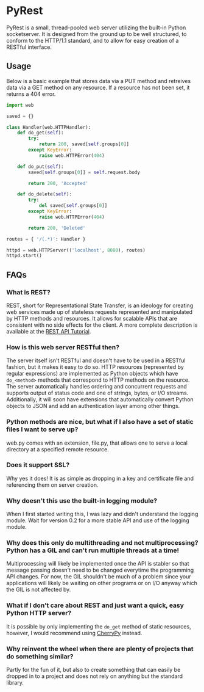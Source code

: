 PyRest
======
PyRest is a small, thread-pooled web server utilizing the built-in Python socketserver. It is designed from the ground up to be well structured, to conform to the HTTP/1.1 standard, and to allow for easy creation of a RESTful interface.

Usage
-----
Below is a basic example that stores data via a PUT method and retreives data via a GET method on any resource. If a resource has not been set, it returns a 404 error.

```python
import web

saved = {}

class Handler(web.HTTPHandler):
	def do_get(self):
		try:
			return 200, saved[self.groups[0]]
		except KeyError:
			raise web.HTTPError(404)

	def do_put(self):
		saved[self.groups[0]] = self.request.body

		return 200, 'Accepted'

	def do_delete(self):
		try:
			del saved[self.groups[0]]
		except KeyError:
			raise web.HTTPError(404)

		return 200, 'Deleted'

routes = { '/(.*)': Handler }

httpd = web.HTTPServer(('localhost', 8080), routes)
httpd.start()
```


FAQs
---
### What is REST? ###
REST, short for Representational State Transfer, is an ideology for creating web services made up of stateless requests represented and manipulated by HTTP methods and resources. It allows for scalable APIs that are consistent with no side effects for the client. A more complete description is available at the [REST API Tutorial](http://www.restapitutorial.com/lessons/whatisrest.html).

### How is this web server RESTful then? ###
The server itself isn't RESTful and doesn't have to be used in a RESTful fashion, but it makes it easy to do so. HTTP resources (represented by regular expressions) are implemented as Python objects which have `do_<method>` methods that correspond to HTTP methods on the resource. The server automatically handles ordering and concurrent requests and supports output of status code and one of strings, bytes, or I/O streams. Additionally, it will soon have extensions that automatically convert Python objects to JSON and add an authentication layer among other things.

### Python methods are nice, but what if I also have a set of static files I want to serve up? ###
web.py comes with an extension, file.py, that allows one to serve a local directory at a specified remote resource.

### Does it support SSL? ###
Why yes it does! It is as simple as dropping in a key and certificate file and referencing them on server creation.

### Why doesn't this use the built-in logging module? ###
When I first started writing this, I was lazy and didn't understand the logging module. Wait for version 0.2 for a more stable API and use of the logging module.

### Why does this only do multithreading and not multiprocessing? Python has a GIL and can't run multiple threads at a time! ###
Multiprocessing will likely be implemented once the API is stabler so that message passing doesn't need to be changed everytime the programming API changes. For now, the GIL shouldn't be much of a problem since your applications will likely be waiting on other programs or on I/O anyway which the GIL is not affected by.

### What if I don't care about REST and just want a quick, easy Python HTTP server? ###
It is possible by only implementing the `do_get` method of static resources, however, I would recommend using [CherryPy](http://www.cherrypy.org/) instead.

### Why reinvent the wheel when there are plenty of projects that do something similar? ###
Partly for the fun of it, but also to create something that can easily be dropped in to a project and does not rely on anything but the standard library.
